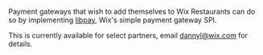 Payment gateways that wish to add themselves to Wix Restaurants can do so by implementing [libpay](https://github.com/wix/libpay), Wix's simple payment gateway SPI.

This is currently available for select partners, email dannyl@wix.com for details.
